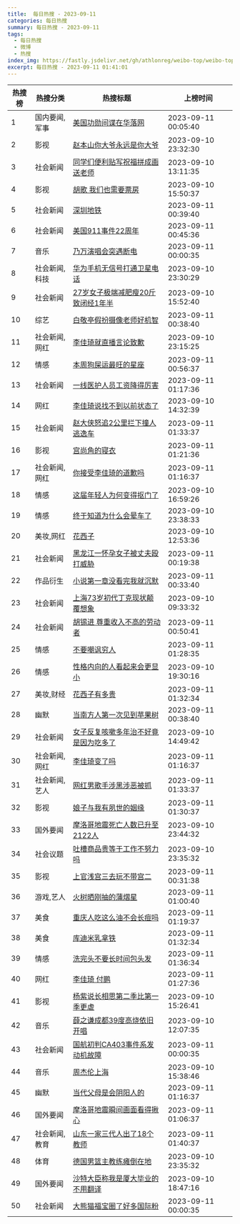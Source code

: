 ```yaml
---
title:  每日热搜 - 2023-09-11
categories: 每日热搜
summary: 每日热搜 - 2023-09-11
tags:
  - 每日热搜
  - 微博
  - 热搜
index_img: https://fastly.jsdelivr.net/gh/athlonreg/weibo-top/weibo-top.jpeg
excerpt: 每日热搜 - 2023-09-11 01:41:01
---
```


| 热搜榜 | 热搜分类 | 热搜标题 | 上榜时间 |
| --- | --- | --- | --- |
| 1 | 国内要闻,军事 | [美国功勋间谍在华落网](https://s.weibo.com/weibo%3Fq%3D%2523%E7%BE%8E%E5%9B%BD%E5%8A%9F%E5%8B%8B%E9%97%B4%E8%B0%8D%E5%9C%A8%E5%8D%8E%E8%90%BD%E7%BD%91%2523) | 2023-09-11 00:05:40 | 
| 2 | 影视 | [赵本山你大爷永远是你大爷](https://s.weibo.com/weibo%3Fq%3D%2523%E8%B5%B5%E6%9C%AC%E5%B1%B1%E4%BD%A0%E5%A4%A7%E7%88%B7%E6%B0%B8%E8%BF%9C%E6%98%AF%E4%BD%A0%E5%A4%A7%E7%88%B7%2523) | 2023-09-10 23:32:30 | 
| 3 | 社会新闻 | [同学们便利贴写祝福拼成画送老师](https://s.weibo.com/weibo%3Fq%3D%2523%E5%90%8C%E5%AD%A6%E4%BB%AC%E4%BE%BF%E5%88%A9%E8%B4%B4%E5%86%99%E7%A5%9D%E7%A6%8F%E6%8B%BC%E6%88%90%E7%94%BB%E9%80%81%E8%80%81%E5%B8%88%2523) | 2023-09-10 13:11:35 | 
| 4 | 影视 | [胡歌 我们也需要票房](https://s.weibo.com/weibo%3Fq%3D%2523%E8%83%A1%E6%AD%8C%20%E6%88%91%E4%BB%AC%E4%B9%9F%E9%9C%80%E8%A6%81%E7%A5%A8%E6%88%BF%2523) | 2023-09-10 15:50:37 | 
| 5 | 社会新闻 | [深圳地铁](https://s.weibo.com/weibo%3Fq%3D%2523%E6%B7%B1%E5%9C%B3%E5%9C%B0%E9%93%81%2523) | 2023-09-11 00:39:40 | 
| 6 | 社会新闻 | [美国911事件22周年](https://s.weibo.com/weibo%3Fq%3D%2523%E7%BE%8E%E5%9B%BD911%E4%BA%8B%E4%BB%B622%E5%91%A8%E5%B9%B4%2523) | 2023-09-11 00:45:36 | 
| 7 | 音乐 | [乃万演唱会突遇断电](https://s.weibo.com/weibo%3Fq%3D%2523%E4%B9%83%E4%B8%87%E6%BC%94%E5%94%B1%E4%BC%9A%E7%AA%81%E9%81%87%E6%96%AD%E7%94%B5%2523) | 2023-09-11 00:00:35 | 
| 8 | 社会新闻,科技 | [华为手机无信号打通卫星电话](https://s.weibo.com/weibo%3Fq%3D%2523%E5%8D%8E%E4%B8%BA%E6%89%8B%E6%9C%BA%E6%97%A0%E4%BF%A1%E5%8F%B7%E6%89%93%E9%80%9A%E5%8D%AB%E6%98%9F%E7%94%B5%E8%AF%9D%2523) | 2023-09-10 23:30:29 | 
| 9 | 社会新闻 | [27岁女子极端减肥瘦20斤致闭经1年半](https://s.weibo.com/weibo%3Fq%3D%252327%E5%B2%81%E5%A5%B3%E5%AD%90%E6%9E%81%E7%AB%AF%E5%87%8F%E8%82%A5%E7%98%A620%E6%96%A4%E8%87%B4%E9%97%AD%E7%BB%8F1%E5%B9%B4%E5%8D%8A%2523) | 2023-09-10 15:52:40 | 
| 10 | 综艺 | [白敬亭假扮摄像老师好机智](https://s.weibo.com/weibo%3Fq%3D%2523%E7%99%BD%E6%95%AC%E4%BA%AD%E5%81%87%E6%89%AE%E6%91%84%E5%83%8F%E8%80%81%E5%B8%88%E5%A5%BD%E6%9C%BA%E6%99%BA%2523) | 2023-09-11 00:38:40 | 
| 11 | 社会新闻,网红 | [李佳琦就直播言论致歉](https://s.weibo.com/weibo%3Fq%3D%2523%E6%9D%8E%E4%BD%B3%E7%90%A6%E5%B0%B1%E7%9B%B4%E6%92%AD%E8%A8%80%E8%AE%BA%E8%87%B4%E6%AD%89%2523) | 2023-09-10 23:15:25 | 
| 12 | 情感 | [本周狗屎运最旺的星座](https://s.weibo.com/weibo%3Fq%3D%2523%E6%9C%AC%E5%91%A8%E7%8B%97%E5%B1%8E%E8%BF%90%E6%9C%80%E6%97%BA%E7%9A%84%E6%98%9F%E5%BA%A7%2523) | 2023-09-11 00:56:37 | 
| 13 | 社会新闻 | [一线医护人员工资降得厉害](https://s.weibo.com/weibo%3Fq%3D%2523%E4%B8%80%E7%BA%BF%E5%8C%BB%E6%8A%A4%E4%BA%BA%E5%91%98%E5%B7%A5%E8%B5%84%E9%99%8D%E5%BE%97%E5%8E%89%E5%AE%B3%2523) | 2023-09-11 01:17:36 | 
| 14 | 网红 | [李佳琦说找不到以前状态了](https://s.weibo.com/weibo%3Fq%3D%2523%E6%9D%8E%E4%BD%B3%E7%90%A6%E8%AF%B4%E6%89%BE%E4%B8%8D%E5%88%B0%E4%BB%A5%E5%89%8D%E7%8A%B6%E6%80%81%E4%BA%86%2523) | 2023-09-10 14:32:39 | 
| 15 | 社会新闻 | [赵大侠怒追2公里拦下撞人逃逸车](https://s.weibo.com/weibo%3Fq%3D%2523%E8%B5%B5%E5%A4%A7%E4%BE%A0%E6%80%92%E8%BF%BD2%E5%85%AC%E9%87%8C%E6%8B%A6%E4%B8%8B%E6%92%9E%E4%BA%BA%E9%80%83%E9%80%B8%E8%BD%A6%2523) | 2023-09-11 01:33:37 | 
| 16 | 影视 | [宫尚角的寝衣](https://s.weibo.com/weibo%3Fq%3D%2523%E5%AE%AB%E5%B0%9A%E8%A7%92%E7%9A%84%E5%AF%9D%E8%A1%A3%2523) | 2023-09-11 01:21:36 | 
| 17 | 社会新闻,网红 | [你接受李佳琦的道歉吗](https://s.weibo.com/weibo%3Fq%3D%2523%E4%BD%A0%E6%8E%A5%E5%8F%97%E6%9D%8E%E4%BD%B3%E7%90%A6%E7%9A%84%E9%81%93%E6%AD%89%E5%90%97%2523) | 2023-09-11 01:16:37 | 
| 18 | 情感 | [这届年轻人为何变得抠门了](https://s.weibo.com/weibo%3Fq%3D%2523%E8%BF%99%E5%B1%8A%E5%B9%B4%E8%BD%BB%E4%BA%BA%E4%B8%BA%E4%BD%95%E5%8F%98%E5%BE%97%E6%8A%A0%E9%97%A8%E4%BA%86%2523) | 2023-09-10 16:59:26 | 
| 19 | 情感 | [终于知道为什么会晕车了](https://s.weibo.com/weibo%3Fq%3D%2523%E7%BB%88%E4%BA%8E%E7%9F%A5%E9%81%93%E4%B8%BA%E4%BB%80%E4%B9%88%E4%BC%9A%E6%99%95%E8%BD%A6%E4%BA%86%2523) | 2023-09-10 23:38:33 | 
| 20 | 美妆,网红 | [花西子](https://s.weibo.com/weibo%3Fq%3D%2523%E8%8A%B1%E8%A5%BF%E5%AD%90%2523) | 2023-09-10 12:53:36 | 
| 21 | 社会新闻 | [黑龙江一怀孕女子被丈夫殴打威胁](https://s.weibo.com/weibo%3Fq%3D%2523%E9%BB%91%E9%BE%99%E6%B1%9F%E4%B8%80%E6%80%80%E5%AD%95%E5%A5%B3%E5%AD%90%E8%A2%AB%E4%B8%88%E5%A4%AB%E6%AE%B4%E6%89%93%E5%A8%81%E8%83%81%2523) | 2023-09-11 00:19:38 | 
| 22 | 作品衍生 | [小说第一章没看完我就沉默](https://s.weibo.com/weibo%3Fq%3D%2523%E5%B0%8F%E8%AF%B4%E7%AC%AC%E4%B8%80%E7%AB%A0%E6%B2%A1%E7%9C%8B%E5%AE%8C%E6%88%91%E5%B0%B1%E6%B2%89%E9%BB%98%2523) | 2023-09-11 00:33:40 | 
| 23 | 社会新闻 | [上海73岁初代丁克现状颠覆想象](https://s.weibo.com/weibo%3Fq%3D%2523%E4%B8%8A%E6%B5%B773%E5%B2%81%E5%88%9D%E4%BB%A3%E4%B8%81%E5%85%8B%E7%8E%B0%E7%8A%B6%E9%A2%A0%E8%A6%86%E6%83%B3%E8%B1%A1%2523) | 2023-09-10 09:33:32 | 
| 24 | 社会新闻 | [胡锡进 尊重收入不高的劳动者](https://s.weibo.com/weibo%3Fq%3D%2523%E8%83%A1%E9%94%A1%E8%BF%9B%20%E5%B0%8A%E9%87%8D%E6%94%B6%E5%85%A5%E4%B8%8D%E9%AB%98%E7%9A%84%E5%8A%B3%E5%8A%A8%E8%80%85%2523) | 2023-09-11 00:50:41 | 
| 25 | 情感 | [不要嘲讽穷人](https://s.weibo.com/weibo%3Fq%3D%2523%E4%B8%8D%E8%A6%81%E5%98%B2%E8%AE%BD%E7%A9%B7%E4%BA%BA%2523) | 2023-09-11 01:28:35 | 
| 26 | 情感 | [性格内向的人看起来会更显小](https://s.weibo.com/weibo%3Fq%3D%2523%E6%80%A7%E6%A0%BC%E5%86%85%E5%90%91%E7%9A%84%E4%BA%BA%E7%9C%8B%E8%B5%B7%E6%9D%A5%E4%BC%9A%E6%9B%B4%E6%98%BE%E5%B0%8F%2523) | 2023-09-10 19:30:16 | 
| 27 | 美妆,财经 | [花西子有多贵](https://s.weibo.com/weibo%3Fq%3D%2523%E8%8A%B1%E8%A5%BF%E5%AD%90%E6%9C%89%E5%A4%9A%E8%B4%B5%2523) | 2023-09-11 01:32:34 | 
| 28 | 幽默 | [当南方人第一次见到苹果树](https://s.weibo.com/weibo%3Fq%3D%2523%E5%BD%93%E5%8D%97%E6%96%B9%E4%BA%BA%E7%AC%AC%E4%B8%80%E6%AC%A1%E8%A7%81%E5%88%B0%E8%8B%B9%E6%9E%9C%E6%A0%91%2523) | 2023-09-11 00:38:40 | 
| 29 | 社会新闻 | [女子反复咳嗽多年治不好竟是因为吃多了](https://s.weibo.com/weibo%3Fq%3D%2523%E5%A5%B3%E5%AD%90%E5%8F%8D%E5%A4%8D%E5%92%B3%E5%97%BD%E5%A4%9A%E5%B9%B4%E6%B2%BB%E4%B8%8D%E5%A5%BD%E7%AB%9F%E6%98%AF%E5%9B%A0%E4%B8%BA%E5%90%83%E5%A4%9A%E4%BA%86%2523) | 2023-09-10 14:49:42 | 
| 30 | 社会新闻,网红 | [李佳琦变了吗](https://s.weibo.com/weibo%3Fq%3D%2523%E6%9D%8E%E4%BD%B3%E7%90%A6%E5%8F%98%E4%BA%86%E5%90%97%2523) | 2023-09-11 01:16:37 | 
| 31 | 社会新闻,艺人 | [网红男歌手涉黑涉恶被抓](https://s.weibo.com/weibo%3Fq%3D%2523%E7%BD%91%E7%BA%A2%E7%94%B7%E6%AD%8C%E6%89%8B%E6%B6%89%E9%BB%91%E6%B6%89%E6%81%B6%E8%A2%AB%E6%8A%93%2523) | 2023-09-11 01:33:37 | 
| 32 | 影视 | [娘子与我有夙世的姻缘](https://s.weibo.com/weibo%3Fq%3D%2523%E5%A8%98%E5%AD%90%E4%B8%8E%E6%88%91%E6%9C%89%E5%A4%99%E4%B8%96%E7%9A%84%E5%A7%BB%E7%BC%98%2523) | 2023-09-11 01:30:37 | 
| 33 | 国外要闻 | [摩洛哥地震死亡人数已升至2122人](https://s.weibo.com/weibo%3Fq%3D%2523%E6%91%A9%E6%B4%9B%E5%93%A5%E5%9C%B0%E9%9C%87%E6%AD%BB%E4%BA%A1%E4%BA%BA%E6%95%B0%E5%B7%B2%E5%8D%87%E8%87%B32122%E4%BA%BA%2523) | 2023-09-10 23:44:32 | 
| 34 | 社会议题 | [吐槽商品贵等于工作不努力吗](https://s.weibo.com/weibo%3Fq%3D%2523%E5%90%90%E6%A7%BD%E5%95%86%E5%93%81%E8%B4%B5%E7%AD%89%E4%BA%8E%E5%B7%A5%E4%BD%9C%E4%B8%8D%E5%8A%AA%E5%8A%9B%E5%90%97%2523) | 2023-09-10 23:35:32 | 
| 35 | 影视 | [上官浅宫三去玩不带宫二](https://s.weibo.com/weibo%3Fq%3D%2523%E4%B8%8A%E5%AE%98%E6%B5%85%E5%AE%AB%E4%B8%89%E5%8E%BB%E7%8E%A9%E4%B8%8D%E5%B8%A6%E5%AE%AB%E4%BA%8C%2523) | 2023-09-11 00:31:38 | 
| 36 | 游戏,艺人 | [火树晒刚抽的蒲熠星](https://s.weibo.com/weibo%3Fq%3D%2523%E7%81%AB%E6%A0%91%E6%99%92%E5%88%9A%E6%8A%BD%E7%9A%84%E8%92%B2%E7%86%A0%E6%98%9F%2523) | 2023-09-11 01:00:40 | 
| 37 | 美食 | [重庆人吃这么油不会长痘吗](https://s.weibo.com/weibo%3Fq%3D%2523%E9%87%8D%E5%BA%86%E4%BA%BA%E5%90%83%E8%BF%99%E4%B9%88%E6%B2%B9%E4%B8%8D%E4%BC%9A%E9%95%BF%E7%97%98%E5%90%97%2523) | 2023-09-11 01:19:37 | 
| 38 | 美食 | [库迪米乳拿铁](https://s.weibo.com/weibo%3Fq%3D%2523%E5%BA%93%E8%BF%AA%E7%B1%B3%E4%B9%B3%E6%8B%BF%E9%93%81%2523) | 2023-09-11 01:32:34 | 
| 39 | 情感 | [洗完头不要长时间包头发](https://s.weibo.com/weibo%3Fq%3D%2523%E6%B4%97%E5%AE%8C%E5%A4%B4%E4%B8%8D%E8%A6%81%E9%95%BF%E6%97%B6%E9%97%B4%E5%8C%85%E5%A4%B4%E5%8F%91%2523) | 2023-09-11 01:36:34 | 
| 40 | 网红 | [李佳琦 付鹏](https://s.weibo.com/weibo%3Fq%3D%2523%E6%9D%8E%E4%BD%B3%E7%90%A6%20%E4%BB%98%E9%B9%8F%2523) | 2023-09-11 01:27:36 | 
| 41 | 影视 | [杨紫说长相思第二季比第一季更虐](https://s.weibo.com/weibo%3Fq%3D%2523%E6%9D%A8%E7%B4%AB%E8%AF%B4%E9%95%BF%E7%9B%B8%E6%80%9D%E7%AC%AC%E4%BA%8C%E5%AD%A3%E6%AF%94%E7%AC%AC%E4%B8%80%E5%AD%A3%E6%9B%B4%E8%99%90%2523) | 2023-09-10 15:26:41 | 
| 42 | 音乐 | [薛之谦成都39度高烧依旧开唱](https://s.weibo.com/weibo%3Fq%3D%2523%E8%96%9B%E4%B9%8B%E8%B0%A6%E6%88%90%E9%83%BD39%E5%BA%A6%E9%AB%98%E7%83%A7%E4%BE%9D%E6%97%A7%E5%BC%80%E5%94%B1%2523) | 2023-09-10 12:07:35 | 
| 43 | 社会新闻 | [国航初判CA403事件系发动机故障](https://s.weibo.com/weibo%3Fq%3D%2523%E5%9B%BD%E8%88%AA%E5%88%9D%E5%88%A4CA403%E4%BA%8B%E4%BB%B6%E7%B3%BB%E5%8F%91%E5%8A%A8%E6%9C%BA%E6%95%85%E9%9A%9C%2523) | 2023-09-11 00:00:35 | 
| 44 | 音乐 | [周杰伦上海](https://s.weibo.com/weibo%3Fq%3D%2523%E5%91%A8%E6%9D%B0%E4%BC%A6%E4%B8%8A%E6%B5%B7%2523) | 2023-09-10 15:38:46 | 
| 45 | 幽默 | [当代父母是会阴阳人的](https://s.weibo.com/weibo%3Fq%3D%2523%E5%BD%93%E4%BB%A3%E7%88%B6%E6%AF%8D%E6%98%AF%E4%BC%9A%E9%98%B4%E9%98%B3%E4%BA%BA%E7%9A%84%2523) | 2023-09-11 01:16:37 | 
| 46 | 国外要闻 | [摩洛哥地震瞬间画面看得揪心](https://s.weibo.com/weibo%3Fq%3D%2523%E6%91%A9%E6%B4%9B%E5%93%A5%E5%9C%B0%E9%9C%87%E7%9E%AC%E9%97%B4%E7%94%BB%E9%9D%A2%E7%9C%8B%E5%BE%97%E6%8F%AA%E5%BF%83%2523) | 2023-09-11 01:06:37 | 
| 47 | 社会新闻,教育 | [山东一家三代人出了18个教师](https://s.weibo.com/weibo%3Fq%3D%2523%E5%B1%B1%E4%B8%9C%E4%B8%80%E5%AE%B6%E4%B8%89%E4%BB%A3%E4%BA%BA%E5%87%BA%E4%BA%8618%E4%B8%AA%E6%95%99%E5%B8%88%2523) | 2023-09-11 01:40:37 | 
| 48 | 体育 | [德国男篮主教练瘫倒在地](https://s.weibo.com/weibo%3Fq%3D%2523%E5%BE%B7%E5%9B%BD%E7%94%B7%E7%AF%AE%E4%B8%BB%E6%95%99%E7%BB%83%E7%98%AB%E5%80%92%E5%9C%A8%E5%9C%B0%2523) | 2023-09-10 23:35:32 | 
| 49 | 国外要闻 | [沙特大臣称我是厦大毕业的不用翻译](https://s.weibo.com/weibo%3Fq%3D%2523%E6%B2%99%E7%89%B9%E5%A4%A7%E8%87%A3%E7%A7%B0%E6%88%91%E6%98%AF%E5%8E%A6%E5%A4%A7%E6%AF%95%E4%B8%9A%E7%9A%84%E4%B8%8D%E7%94%A8%E7%BF%BB%E8%AF%91%2523) | 2023-09-10 18:47:16 | 
| 50 | 社会新闻 | [大熊猫福宝圈了好多国际粉](https://s.weibo.com/weibo%3Fq%3D%2523%E5%A4%A7%E7%86%8A%E7%8C%AB%E7%A6%8F%E5%AE%9D%E5%9C%88%E4%BA%86%E5%A5%BD%E5%A4%9A%E5%9B%BD%E9%99%85%E7%B2%89%2523) | 2023-09-11 00:00:35 | 
